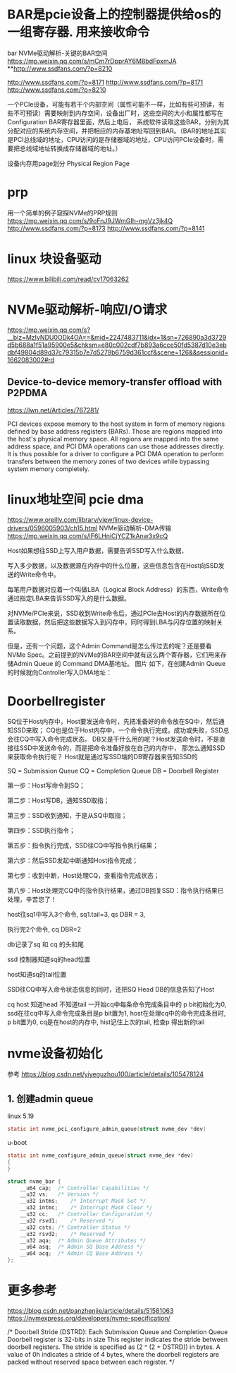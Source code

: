 

# BAR是pcie设备上的控制器提供给os的一组寄存器.  用来接收命令
bar
NVMe驱动解析-关键的BAR空间 https://mp.weixin.qq.com/s/mCm7rDpprAY6M8bdFpxmJA
**http://www.ssdfans.com/?p=8210

http://www.ssdfans.com/?p=8171
http://www.ssdfans.com/?p=8171
http://www.ssdfans.com/?p=8210


一个PCIe设备，可能有若干个内部空间（属性可能不一样，比如有些可预读，有些不可预读）需要映射到内存空间，设备出厂时，这些空间的大小和属性都写在Configuration BAR寄存器里面，然后上电后，
系统软件读取这些BAR，分别为其分配对应的系统内存空间，并把相应的内存基地址写回到BAR。（BAR的地址其实是PCI总线域的地址，CPU访问的是存储器域的地址，CPU访问PCIe设备时，需要把总线域地址转换成存储器域的地址。）


设备内存用page划分
Physical Region Page

# prp
用一个简单的例子窥探NVMe的PRP规则 https://mp.weixin.qq.com/s/9oFnJ9JWmGIh-mgVz3jk4Q
http://www.ssdfans.com/?p=8173
http://www.ssdfans.com/?p=8141




# linux 块设备驱动
https://www.bilibili.com/read/cv17063262



# NVMe驱动解析-响应I/O请求
https://mp.weixin.qq.com/s?__biz=MzIyNDU0ODk4OA==&mid=2247483711&idx=1&sn=726890a3d3729d5b688a1f51a95900e5&chksm=e80c002cdf7b893a6cce50fd5387d10e3ebdbf49804d89d37c79315b7e7d5279b6759d361ccf&scene=126&&sessionid=1662083002#rd

## Device-to-device memory-transfer offload with P2PDMA
https://lwn.net/Articles/767281/

PCI devices expose memory to the host system in form of memory regions defined by base address registers (BARs). 
Those are regions mapped into the host's physical memory space. 
All regions are mapped into the same address space, and PCI DMA operations can use those addresses directly.
It is thus possible for a driver to configure a PCI DMA operation to perform transfers between the memory zones of two devices while bypassing system memory completely. 

# linux地址空间  pcie dma
https://www.oreilly.com/library/view/linux-device-drivers/0596005903/ch15.html
NVMe驱动解析-DMA传输 https://mp.weixin.qq.com/s/iF6LHniCjYCZ1kAnw3x9cQ


Host如果想往SSD上写入用户数据，需要告诉SSD写入什么数据，

写入多少数据，以及数据源在内存中的什么位置，这些信息包含在Host向SSD发送的Write命令中。

每笔用户数据对应着一个叫做LBA（Logical Block Address）的东西，Write命令通过指定LBA来告诉SSD写入的是什么数据。

对NVMe/PCIe来说，SSD收到Write命令后，通过PCIe去Host的内存数据所在位置读取数据，然后把这些数据写入到闪存中，同时得到LBA与闪存位置的映射关系。





但是，还有一个问题，这个Admin Command是怎么传过去的呢？还是要看NVMe Spec。之前提到的NVMe的BAR空间中就有这么两个寄存器，它们用来存储Admin Queue 的 Command DMA基地址。
图片
如下，在创建Admin Queue的时候就向Controller写入DMA地址：



# Doorbellregister
SQ位于Host内存中，Host要发送命令时，先把准备好的命令放在SQ中，然后通知SSD来取；
CQ也是位于Host内存中，一个命令执行完成，成功或失败，SSD总会往CQ中写入命令完成状态。
DB又是干什么用的呢？Host发送命令时，不是直接往SSD中发送命令的，而是把命令准备好放在自己的内存中，
那怎么通知SSD来获取命令执行呢？
Host就是通过写SSD端的DB寄存器来告知SSD的

SQ = Submission Queue
CQ = Completion Queue
DB = Doorbell Register

第一步：Host写命令到SQ；

第二步：Host写DB，通知SSD取指；

第三步：SSD收到通知，于是从SQ中取指；

第四步：SSD执行指令；

第五步：指令执行完成，SSD往CQ中写指令执行结果；

第六步：然后SSD发起中断通知Host指令完成；

第七步：收到中断，Host处理CQ，查看指令完成状态；

第八步：Host处理完CQ中的指令执行结果，通过DB回复SSD：指令执行结果已处理，辛苦您了！



host往sq1中写入3个命令, sq1.tail=3, qs DBR = 3, 

执行完2个命令, cq DBR=2


db记录了sq 和 cq 的头和尾

ssd 控制器知道sq的head位置

host知道sq的tail位置

SSD往CQ中写入命令状态信息的同时，还把SQ Head DB的信息告知了Host

cq host 知道head 不知道tail
一开始cq中每条命令完成条目中的 p bit初始化为0, ssd在往cq中写入命令完成条目是p bit置为1, host在处理cq中的命令完成条目时, p bit置为0,
cq是在host的内存中, hist记住上次的tail, 检查p 得出新的tail




# nvme设备初始化

参考 <https://blog.csdn.net/yiyeguzhou100/article/details/105478124>

## 1. 创建admin queue

linux 5.19

```c
static int nvme_pci_configure_admin_queue(struct nvme_dev *dev)

```


u-boot

```c
static int nvme_configure_admin_queue(struct nvme_dev *dev)
{
}

struct nvme_bar {
	__u64 cap;	/* Controller Capabilities */
	__u32 vs;	/* Version */
	__u32 intms;	/* Interrupt Mask Set */
	__u32 intmc;	/* Interrupt Mask Clear */
	__u32 cc;	/* Controller Configuration */
	__u32 rsvd1;	/* Reserved */
	__u32 csts;	/* Controller Status */
	__u32 rsvd2;	/* Reserved */
	__u32 aqa;	/* Admin Queue Attributes */
	__u64 asq;	/* Admin SQ Base Address */
	__u64 acq;	/* Admin CQ Base Address */
};
```


# 更多参考

<https://blog.csdn.net/panzhenjie/article/details/51581063>
<https://nvmexpress.org/developers/nvme-specification/>




/*
Doorbell  Stride  (DSTRD):  Each  Submission  Queue  and  Completion  Queue  
Doorbell  register  is  32-bits  in  size
This  register  indicates  the  stride  between  
doorbell registers. The stride is specified as (2 ^ (2 + DSTRD)) in bytes. A value 
of 0h indicates a stride of 4 bytes, where the doorbell registers are packed without 
reserved space between each register. 
*/